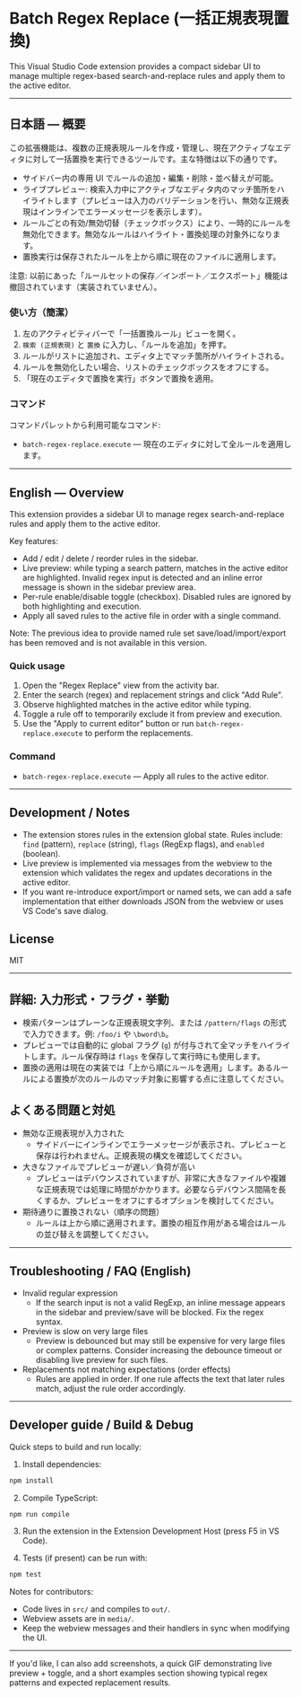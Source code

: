 # Batch Regex Replace (一括正規表現置換)

This Visual Studio Code extension provides a compact sidebar UI to manage multiple regex-based search-and-replace rules and apply them to the active editor.

---

## 日本語 — 概要

この拡張機能は、複数の正規表現ルールを作成・管理し、現在アクティブなエディタに対して一括置換を実行できるツールです。主な特徴は以下の通りです。

- サイドバー内の専用 UI でルールの追加・編集・削除・並べ替えが可能。
- ライブプレビュー: 検索入力中にアクティブなエディタ内のマッチ箇所をハイライトします（プレビューは入力のバリデーションを行い、無効な正規表現はインラインでエラーメッセージを表示します）。
- ルールごとの有効/無効切替（チェックボックス）により、一時的にルールを無効化できます。無効なルールはハイライト・置換処理の対象外になります。
- 置換実行は保存されたルールを上から順に現在のファイルに適用します。

注意: 以前にあった「ルールセットの保存／インポート／エクスポート」機能は撤回されています（実装されていません）。

### 使い方（簡潔）

1. 左のアクティビティバーで「一括置換ルール」ビューを開く。
2. `検索 (正規表現)` と `置換` に入力し、「ルールを追加」を押す。
3. ルールがリストに追加され、エディタ上でマッチ箇所がハイライトされる。
4. ルールを無効化したい場合、リストのチェックボックスをオフにする。
5. 「現在のエディタで置換を実行」ボタンで置換を適用。

### コマンド

コマンドパレットから利用可能なコマンド:

- `batch-regex-replace.execute` — 現在のエディタに対して全ルールを適用します。

---

## English — Overview

This extension provides a sidebar UI to manage regex search-and-replace rules and apply them to the active editor.

Key features:

- Add / edit / delete / reorder rules in the sidebar.
- Live preview: while typing a search pattern, matches in the active editor are highlighted. Invalid regex input is detected and an inline error message is shown in the sidebar preview area.
- Per-rule enable/disable toggle (checkbox). Disabled rules are ignored by both highlighting and execution.
- Apply all saved rules to the active file in order with a single command.

Note: The previous idea to provide named rule set save/load/import/export has been removed and is not available in this version.

### Quick usage

1. Open the "Regex Replace" view from the activity bar.
2. Enter the search (regex) and replacement strings and click "Add Rule".
3. Observe highlighted matches in the active editor while typing.
4. Toggle a rule off to temporarily exclude it from preview and execution.
5. Use the "Apply to current editor" button or run `batch-regex-replace.execute` to perform the replacements.

### Command

- `batch-regex-replace.execute` — Apply all rules to the active editor.

---

## Development / Notes

- The extension stores rules in the extension global state. Rules include: `find` (pattern), `replace` (string), `flags` (RegExp flags), and `enabled` (boolean).
- Live preview is implemented via messages from the webview to the extension which validates the regex and updates decorations in the active editor.
- If you want re-introduce export/import or named sets, we can add a safe implementation that either downloads JSON from the webview or uses VS Code's save dialog.

## License

MIT

---

## 詳細: 入力形式・フラグ・挙動

- 検索パターンはプレーンな正規表現文字列、または `/pattern/flags` の形式で入力できます。例: `/foo/i` や `\bword\b`。
- プレビューでは自動的に global フラグ (`g`) が付与されて全マッチをハイライトします。ルール保存時は `flags` を保存して実行時にも使用します。
- 置換の適用は現在の実装では「上から順にルールを適用」します。あるルールによる置換が次のルールのマッチ対象に影響する点に注意してください。

## よくある問題と対処

- 無効な正規表現が入力された
	- サイドバーにインラインでエラーメッセージが表示され、プレビューと保存は行われません。正規表現の構文を確認してください。
- 大きなファイルでプレビューが遅い／負荷が高い
	- プレビューはデバウンスされていますが、非常に大きなファイルや複雑な正規表現では処理に時間がかかります。必要ならデバウンス間隔を長くするか、プレビューをオフにするオプションを検討してください。
- 期待通りに置換されない（順序の問題）
	- ルールは上から順に適用されます。置換の相互作用がある場合はルールの並び替えを調整してください。

---

## Troubleshooting / FAQ (English)

- Invalid regular expression
	- If the search input is not a valid RegExp, an inline message appears in the sidebar and preview/save will be blocked. Fix the regex syntax.
- Preview is slow on very large files
	- Preview is debounced but may still be expensive for very large files or complex patterns. Consider increasing the debounce timeout or disabling live preview for such files.
- Replacements not matching expectations (order effects)
	- Rules are applied in order. If one rule affects the text that later rules match, adjust the rule order accordingly.

---

## Developer guide / Build & Debug

Quick steps to build and run locally:

1. Install dependencies:

```bash
npm install
```

2. Compile TypeScript:

```bash
npm run compile
```

3. Run the extension in the Extension Development Host (press F5 in VS Code).

4. Tests (if present) can be run with:

```bash
npm test
```

Notes for contributors:

- Code lives in `src/` and compiles to `out/`.
- Webview assets are in `media/`.
- Keep the webview messages and their handlers in sync when modifying the UI.

---

If you'd like, I can also add screenshots, a quick GIF demonstrating live preview + toggle, and a short examples section showing typical regex patterns and expected replacement results.